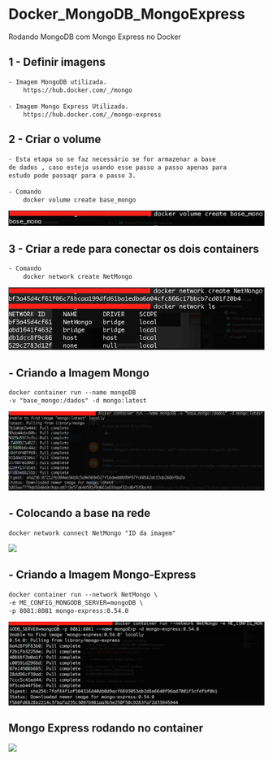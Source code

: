 # Docker_MongoDB_MongoExpress
Rodando MongoDB com Mongo Express no Docker


<h2> 1 - Definir imagens </h2>

    - Imagem MongoDB utilizada.
        https://hub.docker.com/_/mongo
    
    - Imagem Mongo Express Utilizada.
        https://hub.docker.com/_/mongo-express

<h2> 2 - Criar o volume </h2>

    - Esta etapa so se faz necessário se for armazenar a base
    de dados , caso esteja usando esse passo a passo apenas para
    estudo pode passaqr para o passo 3.

    - Comando
        docker volume create base_mongo
<img src=./img/DockerVolume.png>

<h2> 3 - Criar a rede para conectar os dois containers </h2>
    
    - Comando
        docker network create NetMongo
<img src=./img/DockerNetwork.png>

<h2> - Criando a Imagem Mongo </h2>

    docker container run --name mongoDB 
    -v "base_mongo:/dados" -d mongo:latest

<img src=./img/DockeContainerMongoDB.png>

<h2> - Colocando a base na rede </h2>

    docker network connect NetMongo "ID da imagem"

<img src=./img/DockerContainerMongo.png>

<h2> - Criando a Imagem Mongo-Express </h2>

    docker container run --network NetMongo \
    -e ME_CONFIG_MONGODB_SERVER=mongoDB \
    -p 8081:8081 mongo-express:0.54.0

<img src=./img/DockerContainerMongoExpress.png>

<h2> Mongo Express rodando no container </h2>

<img src=./img/>

    